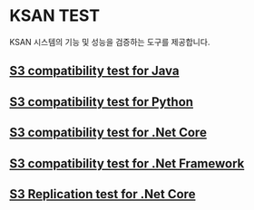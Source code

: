 # KSAN TEST

KSAN 시스템의 기능 및 성능을 검증하는 도구를 제공합니다.

## [S3 compatibility test for Java](https://github.com/infinistor/ksantest/tree/master/java)

## [S3 compatibility test for Python](https://github.com/infinistor/ksantest/tree/master/python)

## [S3 compatibility test for .Net Core](https://github.com/infinistor/ksantest/tree/master/C%23/Core)

## [S3 compatibility test for .Net Framework](https://github.com/infinistor/ksantest/tree/master/C%23/Framework)

## [S3 Replication test for .Net Core](https://github.com/infinistor/ksantest/tree/master/C%23/ReplicationTest)